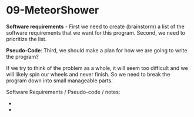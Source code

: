 # 09-MeteorShower

**Software requirements** - First we need to create (brainstorm) a list of the software requirements   that we want for this program. Second, we need to prioritize the list.

**Pseudo-Code**: Third, we should make a plan for how we are going to write the program? 

If we try to think of the problem as a whole, it will seem too difficult and we will likely spin our wheels and never finish. So we need to break the program down into small manageable parts. 

Software Requirements / Pseudo-code / notes:

*    
*  